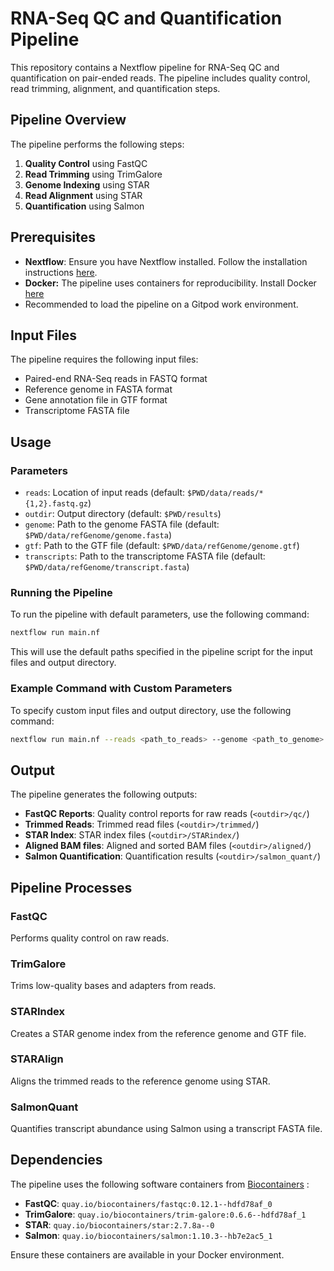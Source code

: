 
# RNA-Seq QC and Quantification Pipeline

This repository contains a Nextflow pipeline for RNA-Seq QC and quantification on pair-ended reads. The pipeline includes quality control, read trimming, alignment, and quantification steps.

## Pipeline Overview

The pipeline performs the following steps:
1. **Quality Control** using FastQC
2. **Read Trimming** using TrimGalore
3. **Genome Indexing** using STAR
4. **Read Alignment** using STAR
5. **Quantification** using Salmon

## Prerequisites
- **Nextflow**: Ensure you have Nextflow installed. Follow the installation instructions [here](https://www.nextflow.io/docs/latest/getstarted.html).
- **Docker:** The pipeline uses containers for reproducibility. Install Docker [here](https://docs.docker.com/get-docker/)
- Recommended to load the pipeline on a Gitpod work environment.

## Input Files

The pipeline requires the following input files:
- Paired-end RNA-Seq reads in FASTQ format
- Reference genome in FASTA format
- Gene annotation file in GTF format
- Transcriptome FASTA file

## Usage

### Parameters

- `reads`: Location of input reads (default: `$PWD/data/reads/*{1,2}.fastq.gz`)
- `outdir`: Output directory (default: `$PWD/results`)
- `genome`: Path to the genome FASTA file (default: `$PWD/data/refGenome/genome.fasta`)
- `gtf`: Path to the GTF file (default: `$PWD/data/refGenome/genome.gtf`)
- `transcripts`: Path to the transcriptome FASTA file (default: `$PWD/data/refGenome/transcript.fasta`)

### Running the Pipeline

To run the pipeline with default parameters, use the following command:

```bash
nextflow run main.nf
```

This will use the default paths specified in the pipeline script for the input files and output directory.

### Example Command with Custom Parameters

To specify custom input files and output directory, use the following command:

```bash
nextflow run main.nf --reads <path_to_reads> --genome <path_to_genome> --gtf <path_to_gtf> --transcripts <path_to_transcripts> --outdir <output_directory>
```

## Output

The pipeline generates the following outputs:
- **FastQC Reports**: Quality control reports for raw reads (`<outdir>/qc/`)
- **Trimmed Reads**: Trimmed read files (`<outdir>/trimmed/`)
- **STAR Index**: STAR index files (`<outdir>/STARindex/`)
- **Aligned BAM files**: Aligned and sorted BAM files (`<outdir>/aligned/`)
- **Salmon Quantification**: Quantification results (`<outdir>/salmon_quant/`)

## Pipeline Processes

### FastQC

Performs quality control on raw reads.

### TrimGalore

Trims low-quality bases and adapters from reads.

### STARIndex

Creates a STAR genome index from the reference genome and GTF file.

### STARAlign

Aligns the trimmed reads to the reference genome using STAR.

### SalmonQuant

Quantifies transcript abundance using Salmon using a transcript FASTA file.

## Dependencies

The pipeline uses the following software containers from [Biocontainers](https://biocontainers.pro/) :

- **FastQC**: `quay.io/biocontainers/fastqc:0.12.1--hdfd78af_0`
- **TrimGalore**: `quay.io/biocontainers/trim-galore:0.6.6--hdfd78af_1`
- **STAR**: `quay.io/biocontainers/star:2.7.8a--0`
- **Salmon**: `quay.io/biocontainers/salmon:1.10.3--hb7e2ac5_1`

Ensure these containers are available in your Docker environment.
